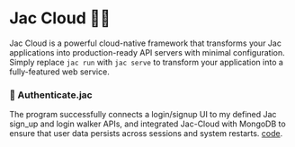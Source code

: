 # Jac Cloud 😶‍🌫️

Jac Cloud is a powerful cloud-native framework that transforms your Jac applications into production-ready API servers with minimal configuration. Simply replace `jac run` with `jac serve` to transform your application into a fully-featured web service.

### 🔐 Authenticate.jac

The program successfully connects a login/signup UI to my defined Jac sign_up and login walker APIs, and integrated Jac-Cloud with MongoDB to ensure that user data persists across sessions and system restarts. [code](https://github.com/MithamoMorgan/Building-Generative-AI-Applications/blob/main/Scale_Agnostic/user_server.jac).

